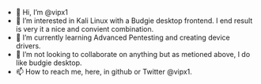 - 👋 Hi, I’m @vipx1
- 👀 I’m interested in Kali Linux with a Budgie desktop frontend. I end result is very it a nice and convient combination.
- 🌱 I’m currently learning Advanced Pentesting and creating device drivers.
- 💞️ I’m not looking to collaborate on anything but as metioned above, I do like budgie desktop.
- 📫 How to reach me, here, in github or Twitter @vipx1.

<!---
vipx1/vipx1 is a ✨ special ✨ repository because its `README.md` (this file) appears on your GitHub profile.
You can click the Preview link to take a look at your changes.
--->
